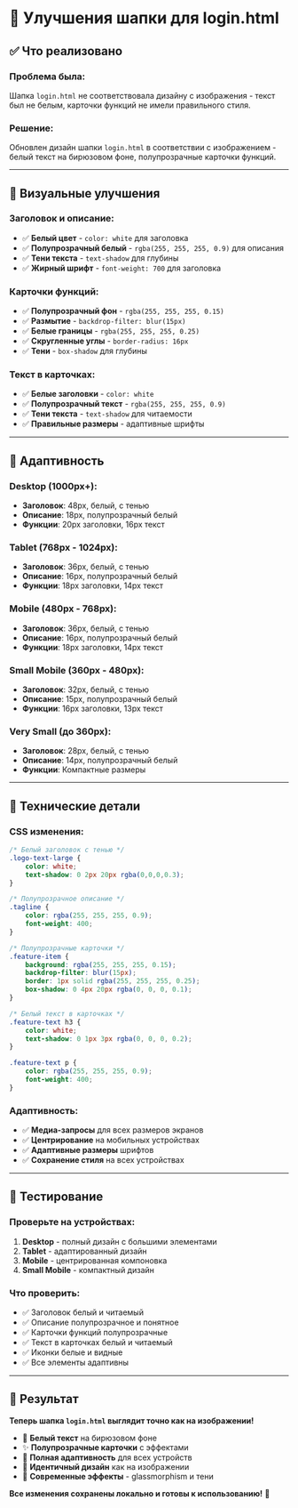 # 🎨 Улучшения шапки для login.html

## ✅ Что реализовано

### **Проблема была:**
Шапка `login.html` не соответствовала дизайну с изображения - текст был не белым, карточки функций не имели правильного стиля.

### **Решение:**
Обновлен дизайн шапки `login.html` в соответствии с изображением - белый текст на бирюзовом фоне, полупрозрачные карточки функций.

---

## 🎯 Визуальные улучшения

### **Заголовок и описание:**
- ✅ **Белый цвет** - `color: white` для заголовка
- ✅ **Полупрозрачный белый** - `rgba(255, 255, 255, 0.9)` для описания
- ✅ **Тени текста** - `text-shadow` для глубины
- ✅ **Жирный шрифт** - `font-weight: 700` для заголовка

### **Карточки функций:**
- ✅ **Полупрозрачный фон** - `rgba(255, 255, 255, 0.15)`
- ✅ **Размытие** - `backdrop-filter: blur(15px)`
- ✅ **Белые границы** - `rgba(255, 255, 255, 0.25)`
- ✅ **Скругленные углы** - `border-radius: 16px`
- ✅ **Тени** - `box-shadow` для глубины

### **Текст в карточках:**
- ✅ **Белые заголовки** - `color: white`
- ✅ **Полупрозрачный текст** - `rgba(255, 255, 255, 0.9)`
- ✅ **Тени текста** - `text-shadow` для читаемости
- ✅ **Правильные размеры** - адаптивные шрифты

---

## 📱 Адаптивность

### **Desktop (1000px+):**
- **Заголовок**: 48px, белый, с тенью
- **Описание**: 18px, полупрозрачный белый
- **Функции**: 20px заголовки, 16px текст

### **Tablet (768px - 1024px):**
- **Заголовок**: 36px, белый, с тенью
- **Описание**: 16px, полупрозрачный белый
- **Функции**: 18px заголовки, 14px текст

### **Mobile (480px - 768px):**
- **Заголовок**: 36px, белый, с тенью
- **Описание**: 16px, полупрозрачный белый
- **Функции**: 18px заголовки, 14px текст

### **Small Mobile (360px - 480px):**
- **Заголовок**: 32px, белый, с тенью
- **Описание**: 15px, полупрозрачный белый
- **Функции**: 16px заголовки, 13px текст

### **Very Small (до 360px):**
- **Заголовок**: 28px, белый, с тенью
- **Описание**: 14px, полупрозрачный белый
- **Функции**: Компактные размеры

---

## 🔧 Технические детали

### **CSS изменения:**
```css
/* Белый заголовок с тенью */
.logo-text-large {
    color: white;
    text-shadow: 0 2px 20px rgba(0,0,0,0.3);
}

/* Полупрозрачное описание */
.tagline {
    color: rgba(255, 255, 255, 0.9);
    font-weight: 400;
}

/* Полупрозрачные карточки */
.feature-item {
    background: rgba(255, 255, 255, 0.15);
    backdrop-filter: blur(15px);
    border: 1px solid rgba(255, 255, 255, 0.25);
    box-shadow: 0 4px 20px rgba(0, 0, 0, 0.1);
}

/* Белый текст в карточках */
.feature-text h3 {
    color: white;
    text-shadow: 0 1px 3px rgba(0, 0, 0, 0.2);
}

.feature-text p {
    color: rgba(255, 255, 255, 0.9);
    font-weight: 400;
}
```

### **Адаптивность:**
- ✅ **Медиа-запросы** для всех размеров экранов
- ✅ **Центрирование** на мобильных устройствах
- ✅ **Адаптивные размеры** шрифтов
- ✅ **Сохранение стиля** на всех устройствах

---

## 🧪 Тестирование

### **Проверьте на устройствах:**
1. **Desktop** - полный дизайн с большими элементами
2. **Tablet** - адаптированный дизайн
3. **Mobile** - центрированная компоновка
4. **Small Mobile** - компактный дизайн

### **Что проверить:**
- ✅ Заголовок белый и читаемый
- ✅ Описание полупрозрачное и понятное
- ✅ Карточки функций полупрозрачные
- ✅ Текст в карточках белый и читаемый
- ✅ Иконки белые и видные
- ✅ Все элементы адаптивны

---

## 🎉 Результат

**Теперь шапка `login.html` выглядит точно как на изображении!**

- 🎨 **Белый текст** на бирюзовом фоне
- ✨ **Полупрозрачные карточки** с эффектами
- 📱 **Полная адаптивность** для всех устройств
- 🎯 **Идентичный дизайн** как на изображении
- 💫 **Современные эффекты** - glassmorphism и тени

**Все изменения сохранены локально и готовы к использованию!** 🚀
